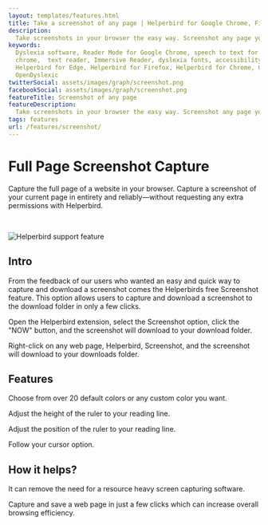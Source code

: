 ```yaml
---
layout: templates/features.html
title: Take a screenshot of any page | Helperbird for Google Chrome, Firefox & Edge
description:
  Take screenshots in your browser the easy way. Screenshot any page your viewing. All in one click.
keywords:
  Dyslexia software, Reader Mode for Google Chrome, speech to text for chrome, Text to speech for
  chrome,  text reader, Immersive Reader, dyslexia fonts, accessibility software, dyslexia software,
  Helperbird for Edge, Helperbird for Firefox, Helperbird for Chrome, Opendyslexic for Chrome,
  OpenDyslexic
twitterSocial: assets/images/graph/screenshot.png
facebookSocial: assets/images/graph/screenshot.png
featureTitle: Screenshot of any page
featureDescription:
  Take screenshots in your browser the easy way. Screenshot any page your viewing. All in one click.
tags: features
url: /features/screenshot/
---
```


# Full Page Screenshot Capture

Capture the full page of a website in your browser. Capture a screenshot of your current page in
entirety and reliably—without requesting any extra permissions with Helperbird.

<a 
  class="px-8 py-3 border  text-base font-medium rounded-md text-white bg-pink-600 hover:bg-pink-700 " style="color: white;" 
  href="/pricing/"> Try Helperbird for Free </a>

![Helperbird support feature](https://www.helperbird.com/assets/images/new/overlay/overlay.png)

## Intro

From the feedback of our users who wanted an easy and quick way to capture and download a screenshot
comes the Helperbirds free Screenshot feature. This option allows users to capture and download a
screenshot to the download folder in only a few clicks.

Open the Helperbird extension, select the Screenshot option, click the "NOW" button, and the
screenshot will download to your download folder.

Right-click on any web page, Helperbird, Screenshot, and the screenshot will download to your
downloads folder.

## Features

Choose from over 20 default colors or any custom color you want.

Adjust the height of the ruler to your reading line.

Adjust the position of the ruler to your reading line.

Follow your cursor option.

## How it helps?

It can remove the need for a resource heavy screen capturing software.

Capture and save a web page in just a few clicks which can increase overall browsing efficiency.
